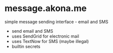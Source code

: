 # message.akona.me
simple message sending interface - email and SMS

- send email and SMS
- uses SendGrid for electronic mail
- uses TextNow for SMS (maybe illegal)
- builtin secrets

